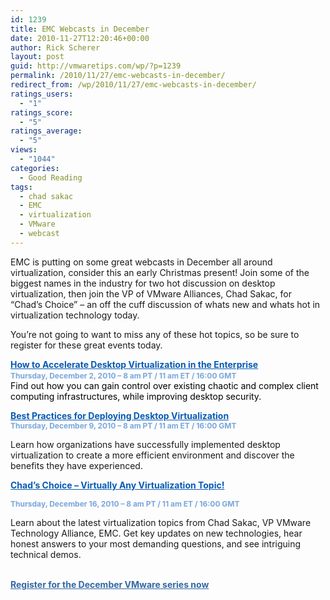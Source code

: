 ```yaml
---
id: 1239
title: EMC Webcasts in December
date: 2010-11-27T12:20:46+00:00
author: Rick Scherer
layout: post
guid: http://vmwaretips.com/wp/?p=1239
permalink: /2010/11/27/emc-webcasts-in-december/
redirect_from: /wp/2010/11/27/emc-webcasts-in-december/
ratings_users:
  - "1"
ratings_score:
  - "5"
ratings_average:
  - "5"
views:
  - "1044"
categories:
  - Good Reading
tags:
  - chad sakac
  - EMC
  - virtualization
  - VMware
  - webcast
---
```

EMC is putting on some great webcasts in December all around virtualization, consider this an early Christmas present! Join some of the biggest names in the industry for two hot discussion on desktop virtualization, then join the VP of VMware Alliances, Chad Sakac, for &#8220;Chad&#8217;s Choice&#8221; &#8211; an off the cuff discussion of whats new and whats hot in virtualization technology today.

You&#8217;re not going to want to miss any of these hot topics, so be sure to register for these great events today.

<a style="font-weight: bold; color: #085bb3;" href="http://info.emc.com/mk/submit/rd?_JS=T&URL=http%3A%2F%2Finfo.emc.com%2Fmk%2Fget%2FDBM9588-14423_raf_lp?reg_src=PA_VMware&CID=&EID=DBM9588-14421&URL_Desc=Invitation%20Email%20Web%20View%20Body%3A%20Link%20to%20Individual%20Landing%20Page%20for%20Event%201&msg=ENG" target="_blank">How to Accelerate Desktop Virtualization in the Enterprise</a><span style="font-size: 12px; font-weight: bold; color: #7aa6db;"><br /> Thursday, December 2, 2010 &#8211; 8 am PT / 11 am ET / 16:00 GMT</span><span style="color: #000000;"><br /> Find out how you can gain control over existing chaotic and complex client computing infrastructures, while improving desktop security.</span>

<a style="font-weight: bold; color: #085bb3;" href="http://info.emc.com/mk/submit/rd?_JS=T&URL=http%3A%2F%2Finfo.emc.com%2Fmk%2Fget%2FDBM9588-14424_raf_lp?reg_src=PA_VMware&CID=&EID=DBM9588-14421&URL_Desc=Invitation%20Email%20Web%20View%20Body%3A%20Link%20to%20Individual%20Landing%20Page%20for%20Event%202&msg=ENG">Best Practices for Deploying Desktop Virtualization</a><span style="font-size: 12px; font-weight: bold; color: #7aa6db;"><br /> Thursday, December 9, 2010 &#8211; 8 am PT / 11 am ET / 16:00 GMT</span>
  
Learn how organizations have successfully implemented desktop virtualization to create a more efficient environment and discover the benefits they have experienced.

<a style="font-weight: bold; color: #085bb3;" href="http://info.emc.com/mk/submit/rd?_JS=T&URL=http%3A%2F%2Finfo.emc.com%2Fmk%2Fget%2FDBM9588-14425_raf_lp?reg_src=PA_VMware&CID=&EID=DBM9588-14421&URL_Desc=Invitation%20Email%20Web%20View%20Body%3A%20Link%20to%20Individual%20Landing%20Page%20for%20Last%20Event&msg=ENG" target="_blank">Chad’s Choice &#8211; Virtually Any Virtualization Topic!</a>
  
<span style="font-size: 12px; font-weight: bold; color: #7aa6db;">Thursday, December 16, 2010 &#8211; 8 am PT / 11 am ET / 16:00 GMT</span>
  
Learn about the latest virtualization topics from Chad Sakac, VP VMware Technology Alliance, EMC. Get key updates on new technologies, hear honest answers to your most demanding questions, and see intriguing technical demos.

<a style="font-weight: bold; color: #3469a3;" href="http://info.emc.com/mk/submit/rd?_JS=T&URL=http%3A%2F%2Finfo.emc.com%2Fmk%2Fget%2FDBM9588-14421_OE%3Freg_src=PA_VMware&CID=&EID=DBM9588-14421&URL_Desc=Invitation%20Email%20Web%20View%20Body%3A%20Registration%20Text%20Link&msg=ENG" target="_blank"><br /> Register for the December VMware series now</a>